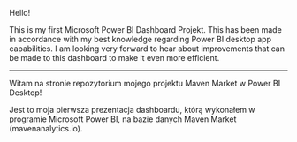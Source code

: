 Hello!

This is my first Microsoft Power BI Dashboard Projekt. This has been made in accordance with my best knowledge regarding Power BI desktop app capabilities. I am looking very forward to hear about improvements that can be made to this dashboard to make it even more efficient. 

------------------------------------------------------------------

Witam na stronie repozytorium mojego projektu Maven Market w Power BI Desktop!

Jest to moja pierwsza prezentacja dashboardu, którą wykonałem w programie Microsoft Power BI, na bazie danych Maven Market (mavenanalytics.io). 